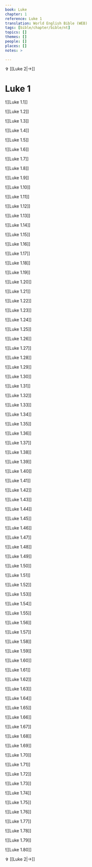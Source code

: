 ```yaml
---
book: Luke
chapter: 1
reference: Luke 1
translation: World English Bible (WEB)
tags: [bible/chapter/bible/nt]
topics: []
themes: []
people: []
places: []
notes: >
  
---
```


✞ [[Luke 2|->]]

# Luke 1

![[Luke 1.1]]

![[Luke 1.2]]

![[Luke 1.3]]

![[Luke 1.4]]

![[Luke 1.5]]

![[Luke 1.6]]

![[Luke 1.7]]

![[Luke 1.8]]

![[Luke 1.9]]

![[Luke 1.10]]

![[Luke 1.11]]

![[Luke 1.12]]

![[Luke 1.13]]

![[Luke 1.14]]

![[Luke 1.15]]

![[Luke 1.16]]

![[Luke 1.17]]

![[Luke 1.18]]

![[Luke 1.19]]

![[Luke 1.20]]

![[Luke 1.21]]

![[Luke 1.22]]

![[Luke 1.23]]

![[Luke 1.24]]

![[Luke 1.25]]

![[Luke 1.26]]

![[Luke 1.27]]

![[Luke 1.28]]

![[Luke 1.29]]

![[Luke 1.30]]

![[Luke 1.31]]

![[Luke 1.32]]

![[Luke 1.33]]

![[Luke 1.34]]

![[Luke 1.35]]

![[Luke 1.36]]

![[Luke 1.37]]

![[Luke 1.38]]

![[Luke 1.39]]

![[Luke 1.40]]

![[Luke 1.41]]

![[Luke 1.42]]

![[Luke 1.43]]

![[Luke 1.44]]

![[Luke 1.45]]

![[Luke 1.46]]

![[Luke 1.47]]

![[Luke 1.48]]

![[Luke 1.49]]

![[Luke 1.50]]

![[Luke 1.51]]

![[Luke 1.52]]

![[Luke 1.53]]

![[Luke 1.54]]

![[Luke 1.55]]

![[Luke 1.56]]

![[Luke 1.57]]

![[Luke 1.58]]

![[Luke 1.59]]

![[Luke 1.60]]

![[Luke 1.61]]

![[Luke 1.62]]

![[Luke 1.63]]

![[Luke 1.64]]

![[Luke 1.65]]

![[Luke 1.66]]

![[Luke 1.67]]

![[Luke 1.68]]

![[Luke 1.69]]

![[Luke 1.70]]

![[Luke 1.71]]

![[Luke 1.72]]

![[Luke 1.73]]

![[Luke 1.74]]

![[Luke 1.75]]

![[Luke 1.76]]

![[Luke 1.77]]

![[Luke 1.78]]

![[Luke 1.79]]

![[Luke 1.80]]

✞ [[Luke 2|->]]

